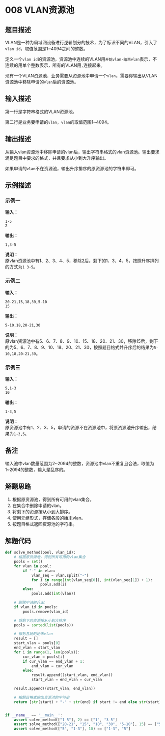 # 008 VLAN资源池

## 题目描述

VLAN是一种为局域网设备进行逻辑划分的技术，为了标识不同的VLAN，引入了`vlan id`，取值范围是1\~4094之间的整数。

定义一个`vlan id`的资源池，资源池中连续的VLAN用`开始vlan-结束vlan`表示，不连续的用单个整数表示，所有的VLAN用`,`连接起来。

现有一个VLAN资源池，业务需要从资源池中申请一个`vlan`，需要你输出从VLAN资源池中移除申请的`vlan`后的资源池。

## 输入描述

第一行是字符串格式的VLAN资源池。

第二行是业务要申请的`vlan`，`vlan`的取值范围1\~4094。

## 输出描述

从输入vlan资源池中移除申请的vlan后，输出字符串格式的vlan资源池。输出要求满足题目中要求的格式，并且要求从小到大升序输出。

如果申请的`vlan`不在资源池，输出升序排序的原资源池的字符串即可。

## 示例描述

### 示例一

**输入：**
```text
1-5
2
```

**输出：**
```text
1,3-5
```

**说明：**  
原vlan资源池中有1、2、3、4、5，移除2后，剩下的1、3、4、5，按照升序排列的方式为`1 3-5`。

### 示例二

**输入：**

```text
20-21,15,18,30,5-10
15
```

**输出：**

```text
5-10,18,20-21,30
```

**说明：**  
原vlan资源池中有5、6、7、8、9、10、15、18、20、21、30，移除15后，剩下的为5、6、7、8、9、10、18、20、21、30，按照题目格式并升序后的结果为`5-10,18,20-21,30`。

### 示例三

**输入：**

```text
5,1-3
10
```

**输出：**

```text
1-3,5
```

**说明：**  
原资源池中有1、2、3、5，申请的资源不在资源池中，将原资源池升序输出，结果为`1-3,5`。

## 备注
输入池中vlan数量范围为2\~2094的整数，资源池中vlan不重复且合法，取值为1\~2094的整数，输入是乱序的。

## 解题思路

1. 根据原资源池，得到所有可用的vlan集合。
2. 在集合中删除申请的vlan。
3. 将剩下的资源按从小到大排序。
4. 使用元组形式，存储各段的始末vlan。
5. 按题目格式返回资源池的字符串。

## 解题代码

```python
def solve_method(pool, vlan_id):
    # 根据原资源池，得到所有可用的vlan集合
    pools = set()
    for vlan in pool:
        if "-" in vlan:
            vlan_seq = vlan.split("-")
            for i in range(int(vlan_seq[0]), int(vlan_seq[1]) + 1):
                pools.add(i)
        else:
            pools.add(int(vlan))

    # 删除申请的vlan
    if vlan_id in pools:
        pools.remove(vlan_id)

    # 将剩下的资源按从小到大排序
    pools = sorted(list(pools))

    # 得到各段的始末vlan
    result = []
    start_vlan = pools[0]
    end_vlan = start_vlan
    for i in range(1, len(pools)):
        cur_vlan = pools[i]
        if cur_vlan == end_vlan + 1:
            end_vlan = cur_vlan
        else:
            result.append((start_vlan, end_vlan))
            start_vlan = end_vlan = cur_vlan

    result.append((start_vlan, end_vlan))

    # 按题目格式输出资源池的字符串
    return [str(start) + "-" + str(end) if start != end else str(start) for start, end in result]


if __name__ == '__main__':
    assert solve_method(["1-5"], 2) == ["1", "3-5"]
    assert solve_method(["20-21", "15", "18", "30", "5-10"], 15) == ["5-10", "18", "20-21", "30"]
    assert solve_method(["5", "1-3"], 10) == ["1-3", "5"]
```

